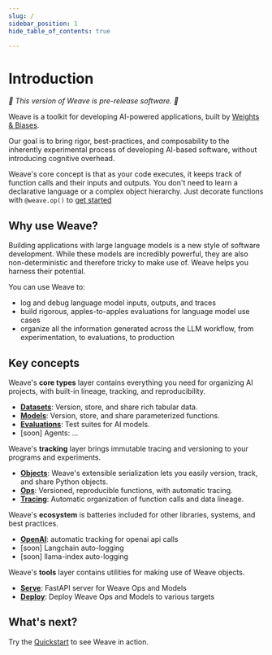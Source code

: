 ```yaml
---
slug: /
sidebar_position: 1
hide_table_of_contents: true

---
```


# Introduction

*🍲 This version of Weave is pre-release software. 🍲*

Weave is a toolkit for developing AI-powered applications, built by [Weights & Biases](https://wandb.ai).

Our goal is to bring rigor, best-practices, and composability to the inherently experimental process of developing AI-based software, without introducing cognitive overhead.

Weave's core concept is that as your code executes, it keeps track of function calls and their inputs and outputs. You don't need to learn a declarative language or a complex object hierarchy. Just decorate functions with `@weave.op()` to [get started](/quickstart)

## Why use Weave?

Building applications with large language models is a new style of software development. While these models are incredibly powerful, they are also non-deterministic and therefore tricky to make use of. Weave helps you harness their potential.

You can use Weave to:
- log and debug language model inputs, outputs, and traces
- build rigorous, apples-to-apples evaluations for language model use cases
- organize all the information generated across the LLM workflow, from experimentation, to evaluations, to production


## Key concepts

Weave's **core types** layer contains everything you need for organizing AI projects, with built-in lineage, tracking, and reproducibility.

  - **[Datasets](/guides/core-types/datasets)**: Version, store, and share rich tabular data.
  - **[Models](/guides/core-types/models)**: Version, store, and share parameterized functions.
  - **[Evaluations](/guides/core-types/evaluations)**: Test suites for AI models.
  - [soon] Agents: ...

Weave's **tracking** layer brings immutable tracing and versioning to your programs and experiments.

  - **[Objects](/guides/tracking/objects)**: Weave's extensible serialization lets you easily version, track, and share Python objects.
  - **[Ops](/guides/tracking/ops)**: Versioned, reproducible functions, with automatic tracing.
  - **[Tracing](/guides/tracking/tracing)**: Automatic organization of function calls and data lineage.

Weave's **ecosystem** is batteries included for other libraries, systems, and best practices.

  - **[OpenAI](/guides/ecosystem/openai)**: automatic tracking for openai api calls
  - [soon] Langchain auto-logging
  - [soon] llama-index auto-logging

Weave's **tools** layer contains utilities for making use of Weave objects.
  
  - **[Serve](/guides/tools/serve)**: FastAPI server for Weave Ops and Models
  - **[Deploy](/guides/tools/deploy)**: Deploy Weave Ops and Models to various targets




## What's next?

Try the [Quickstart](/quickstart) to see Weave in action.
